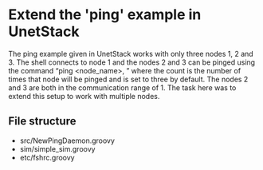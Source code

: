 # Extend the 'ping' example in UnetStack

The ping example given in UnetStack works with only three nodes 1, 2 and 3. The shell connects to node 1 and the nodes 2 and 3 can be pinged using the command “ping <node_name>, <count>” where the count is the number of times that node will be pinged and is set to three by default. The nodes 2 and 3 are both in the communication range of 1. The task here was to extend this setup to work with multiple nodes.

## File structure

* src/NewPingDaemon.groovy
* sim/simple_sim.groovy
* etc/fshrc.groovy
